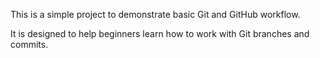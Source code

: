 This is a simple project to demonstrate basic Git and GitHub workflow.

It is designed to help beginners learn how to work with Git branches and commits.
